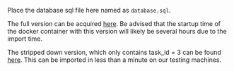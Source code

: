 Place the database sql file here named as `database.sql`.

The full version can be acquired [here](https://www.openml.org/downloads/ExpDB_SNAPSHOT.sql.gz).
Be advised that the startup time of the docker container with this version will likely be several hours due to the import time.

The stripped down version, which only contains task_id = 3 can be found [here](https://depot.tu-dortmund.de/n6v6s).
This can be imported in less than a minute on our testing machines.
